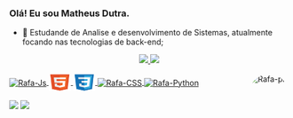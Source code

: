 ### Olá! Eu sou Matheus Dutra.

- 🌱 Estudande de Analise e desenvolvimento de Sistemas, atualmente focando nas tecnologias de back-end;

<div align="center" style"display: inline_block">
  <a href="https://github.com/matheusbbdutra">
  <img height="140em"  src="https://github-readme-stats.vercel.app/api?username=matheusbbdutra&show_icons=true&theme=dracula&include_all_commits=true&count_private=true"/>
  <img height="140em" src="https://github-readme-stats.vercel.app/api/top-langs/?username=matheusbbdutra&layout=compact&langs_count=4&theme=dracula"/>
</div>  
  <div style="display: inline_block"><br>
  <img align="center" alt="Rafa-Js" height="30" width="40" src="https://cdn.jsdelivr.net/gh/devicons/devicon/icons/php/php-original.svg">
  <img align="center" alt="Rafa-HTML" height="30" width="40" src="https://raw.githubusercontent.com/devicons/devicon/master/icons/html5/html5-original.svg">
  <img align="center" alt="Rafa-CSS" height="30" width="40" src="https://raw.githubusercontent.com/devicons/devicon/master/icons/css3/css3-original.svg">
  <img align="center" alt="Rafa-CSS" height="30" width="40" src="https://cdn.jsdelivr.net/gh/devicons/devicon/icons/javascript/javascript-original.svg">
  <img align="center" alt="Rafa-Python" height="30" width="40" src="https://cdn.jsdelivr.net/gh/devicons/devicon/icons/postgresql/postgresql-original.svg">
  <img align="right" alt="Rafa-pic" height="150" style="border-radius:50px;" src="http://clubedosgeeks.com.br/wp-content/uploads/2016/01/dormrm.gif">
</div>
  <br>
  <div>     
  <a href = "mailto:matheusbbdutra@gmail.com"><img src="https://img.shields.io/badge/-Gmail-%23333?style=for-the-badge&logo=gmail&logoColor=white" target="_blank"></a>
  <a href="https://www.linkedin.com/in/matheusbdutra/" target="_blank"><img src="https://img.shields.io/badge/-LinkedIn-%230077B5?style=for-the-badge&logo=linkedin&logoColor=white" target="_blank"></a> 
  </div>
 
